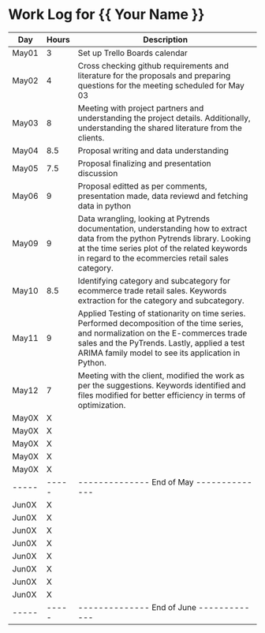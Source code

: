 # Work Log for {{ Your Name }}

| Day   | Hours | Description                              |
|-------|-------|------------------------------------------|
| May01 | 3     | Set up Trello Boards  calendar |
| May02 | 4     | Cross checking github requirements and literature for the proposals and preparing questions for the meeting scheduled for May 03|                    
| May03 | 8     | Meeting with project partners and understanding the project details. Additionally, understanding the shared literature from the clients. |            
| May04 | 8.5     |  Proposal writing and data understanding                                    |
| May05 | 7.5     |  Proposal finalizing and presentation discussion                                        |
| May06 | 9     | Proposal editted as per comments, presentation made, data reviewd and fetching data in python                                         |
| May09 | 9     |  Data wrangling, looking at Pytrends documentation, understanding how to extract data from the python Pytrends library. Looking at the time series plot of the related keywords in regard to the ecommercies retail sales category.                                  |
| May10 | 8.5   | Identifying category and subcategory for ecommerce trade retail sales. Keywords extraction for the category and subcategory.                   |
| May11 | 9     | Applied Testing of stationarity on time series. Performed decomposition of the time series, and normalization on the E-commerces trade sales and the PyTrends. Lastly, applied a test ARIMA family model to see its application in Python.                       |
| May12 | 7     | Meeting with the client, modified the work as per the suggestions. Keywords identified and files modified for better efficiency in terms of optimization.                                         |
| May0X | X     |                                          |
| May0X | X     |                                          |
| May0X | X     |                                          |
| May0X | X     |                                          |
| May0X | X     |                                          |
| ----- | ----- | -------------- End of May -------------- |
| Jun0X | X     |                                          |
| Jun0X | X     |                                          |
| Jun0X | X     |                                          |
| Jun0X | X     |                                          |
| Jun0X | X     |                                          |
| Jun0X | X     |                                          |
| Jun0X | X     |                                          |
| Jun0X | X     |                                          |
| ----- | ----- | -------------- End of June ------------- |


